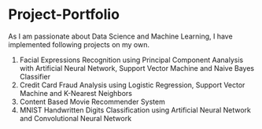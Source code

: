 # Project-Portfolio

As I am passionate about Data Science and Machine Learning, I have implemented following projects on my own.
1. Facial Expressions Recognition using Principal Component Aanalysis with Artificial Neural Network, Support Vector Machine and Naive Bayes Classifier
2. Credit Card Fraud Analysis using Logistic Regression, Support Vector Machine and K-Nearest Neighbors
3. Content Based Movie Recommender System
4. MNIST Handwritten Digits Classification using Artificial Neural Network and Convolutional Neural Network  
